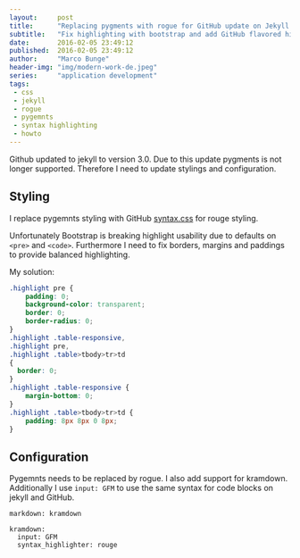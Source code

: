 ```yaml
---
layout:     post
title:      "Replacing pygments with rogue for GitHub update on Jekyll 3.0"
subtitle:   "Fix highlighting with bootstrap and add GitHub flavored highlighting"
date:       2016-02-05 23:49:12
published:  2016-02-05 23:49:12
author:     "Marco Bunge"
header-img: "img/modern-work-de.jpeg"
series:     "application development"
tags:
 - css
 - jekyll
 - rogue
 - pygemnts
 - syntax highlighting
 - howto
---
```


Github updated to jekyll to version 3.0. Due to this update pygments is not longer supported. Therefore I need to update stylings and configuration.

## Styling 
I replace pygemnts styling with GitHub <a href="https://github.com/mojombo/tpw/blob/master/css/syntax.css">syntax.css</a> for rouge styling.

Unfortunately Bootstrap is breaking highlight usability due to defaults on `<pre>` and `<code>`. Furthermore I need to fix 
borders, margins and paddings to provide balanced highlighting. 

My solution:

```css
.highlight pre {
    padding: 0;
    background-color: transparent;
    border: 0;
    border-radius: 0;
}
.highlight .table-responsive,
.highlight pre,
.highlight .table>tbody>tr>td
{
  border: 0;
}
.highlight .table-responsive {
    margin-bottom: 0;
}
.highlight .table>tbody>tr>td {
    padding: 8px 8px 0 8px;
}
```

## Configuration

Pygemnts needs to be replaced by rogue. I also add support for kramdown. Additionally I use `input: GFM` to use the same syntax for code blocks 
on jekyll and GitHub.

```
markdown: kramdown

kramdown:
  input: GFM
  syntax_highlighter: rouge
```

